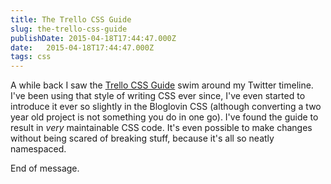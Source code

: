 ```yaml
---
title: The Trello CSS Guide
slug: the-trello-css-guide
publishDate: 2015-04-18T17:44:47.000Z
date:   2015-04-18T17:44:47.000Z
tags: css
---
```


A while back I saw the [Trello CSS Guide](https://gist.github.com/bobbygrace/9e961e8982f42eb91b80) swim around my Twitter timeline. I've been using that style of writing CSS ever since, I've even started to introduce it ever so slightly in the Bloglovin CSS (although converting a two year old project is not something you do in one go). I've found the guide to result in _very_ maintainable CSS code. It's even possible to make changes without being scared of breaking stuff, because it's all so neatly namespaced.

End of message.
